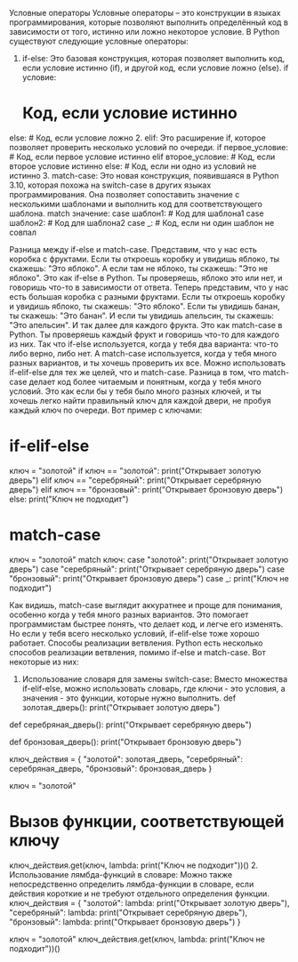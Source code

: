 Условные операторы 
Условные операторы – это конструкции в языках программирования, которые позволяют выполнить определённый код в зависимости от того, истинно или ложно некоторое условие. В Python существуют следующие условные операторы:
1.	if-else: Это базовая конструкция, которая позволяет выполнить код, если условие истинно (if), и другой код, если условие ложно (else).
if условие:
    # Код, если условие истинно
else:
    # Код, если условие ложно
2.	elif: Это расширение if, которое позволяет проверить несколько условий по очереди.
if первое_условие:
    # Код, если первое условие истинно
elif второе_условие:
    # Код, если второе условие истинно
else:
    # Код, если ни одно из условий не истинно
3.	match-case: Это новая конструкция, появившаяся в Python 3.10, которая похожа на switch-case в других языках программирования. Она позволяет сопоставить значение с несколькими шаблонами и выполнить код для соответствующего шаблона.
match значение:
    case шаблон1:
        # Код для шаблона1
    case шаблон2:
        # Код для шаблона2
    case _:
        # Код, если ни один шаблон не совпал

Разница между if-else и match-case.
Представим, что у нас есть коробка с фруктами. Если ты откроешь коробку и увидишь яблоко, ты скажешь: "Это яблоко". А если там не яблоко, ты скажешь: "Это не яблоко". Это как if-else в Python. Ты проверяешь, яблоко это или нет, и говоришь что-то в зависимости от ответа.
Теперь представим, что у нас есть большая коробка с разными фруктами. Если ты откроешь коробку и увидишь яблоко, ты скажешь: "Это яблоко". Если ты увидишь банан, ты скажешь: "Это банан". И если ты увидишь апельсин, ты скажешь: "Это апельсин". И так далее для каждого фрукта. Это как match-case в Python. Ты проверяешь каждый фрукт и говоришь что-то для каждого из них.
Так что if-else используется, когда у тебя два варианта: что-то либо верно, либо нет. А match-case используется, когда у тебя много разных вариантов, и ты хочешь проверить их все.
Можно использовать if-elif-else для тех же целей, что и match-case. Разница в том, что match-case делает код более читаемым и понятным, когда у тебя много условий. Это как если бы у тебя было много разных ключей, и ты хочешь легко найти правильный ключ для каждой двери, не пробуя каждый ключ по очереди.
Вот пример с ключами:
# if-elif-else
ключ = "золотой"
if ключ == "золотой":
    print("Открывает золотую дверь")
elif ключ == "серебряный":
    print("Открывает серебряную дверь")
elif ключ == "бронзовый":
    print("Открывает бронзовую дверь")
else:
    print("Ключ не подходит")

# match-case
ключ = "золотой"
match ключ:
    case "золотой":
        print("Открывает золотую дверь")
    case "серебряный":
        print("Открывает серебряную дверь")
    case "бронзовый":
        print("Открывает бронзовую дверь")
    case _:
        print("Ключ не подходит")

Как видишь, match-case выглядит аккуратнее и проще для понимания, особенно когда у тебя много разных вариантов. Это помогает программистам быстрее понять, что делает код, и легче его изменять. Но если у тебя всего несколько условий, if-elif-else тоже хорошо работает.
Способы реализации ветвления.
Python есть несколько способов реализации ветвления, помимо if-else и match-case. Вот некоторые из них:
1.	Использование словаря для замены switch-case:
Вместо множества if-elif-else, можно использовать словарь, где ключи - это условия, а значения - это функции, которые нужно выполнить.
def золотая_дверь():
    print("Открывает золотую дверь")

def серебряная_дверь():
    print("Открывает серебряную дверь")

def бронзовая_дверь():
    print("Открывает бронзовую дверь")

ключ_действия = {
    "золотой": золотая_дверь,
    "серебряный": серебряная_дверь,
    "бронзовый": бронзовая_дверь
}

ключ = "золотой"
# Вызов функции, соответствующей ключу
ключ_действия.get(ключ, lambda: print("Ключ не подходит"))()
2.	Использование лямбда-функций в словаре:
Можно также непосредственно определить лямбда-функции в словаре, если действия короткие и не требуют отдельного определения функции.
ключ_действия = {
    "золотой": lambda: print("Открывает золотую дверь"),
    "серебряный": lambda: print("Открывает серебряную дверь"),
    "бронзовый": lambda: print("Открывает бронзовую дверь")
}

ключ = "золотой"
ключ_действия.get(ключ, lambda: print("Ключ не подходит"))()
